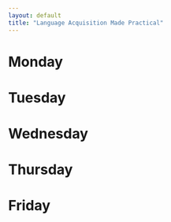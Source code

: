 ```yaml
---
layout: default
title: "Language Acquisition Made Practical"
---
```


# Monday
# Tuesday
# Wednesday
# Thursday
# Friday
